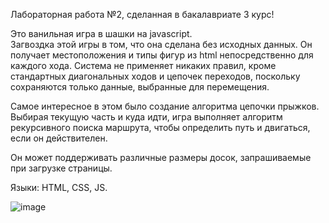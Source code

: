 Лабораторная работа №2, сделанная в бакалавриате 3 курс!<br>

Это ванильная игра в шашки на javascript. <br>
Загвоздка этой игры в том, что она сделана без исходных данных. Он получает местоположения и типы фигур из html непосредственно для каждого хода. Система не применяет никаких правил, кроме стандартных диагональных ходов и цепочек переходов, поскольку сохраняются только данные, выбранные для перемещения.<br>

Самое интересное в этом было создание алгоритма цепочки прыжков. Выбирая текущую часть и куда идти, игра выполняет алгоритм рекурсивного поиска маршрута, чтобы определить путь и двигаться, если он действителен.<br>

Он может поддерживать различные размеры досок, запрашиваемые при загрузке страницы.<br>

Языки: HTML, CSS, JS.
<br>

![image](https://user-images.githubusercontent.com/48648751/197193072-6812f439-1d37-4a6f-9804-071016e6168c.png)
